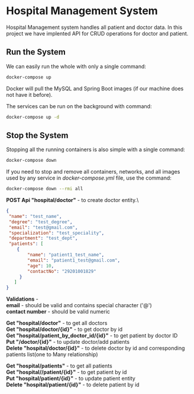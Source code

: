 # Hospital Management System

Hospital Management system handles all patient and doctor data. In this project we have implented API for CRUD operations for doctor and patient.

## Run the System
We can easily run the whole with only a single command:
```bash
docker-compose up
```

Docker will pull the MySQL and Spring Boot images (if our machine does not have it before).

The services can be run on the background with command:
```bash
docker-compose up -d
```

## Stop the System
Stopping all the running containers is also simple with a single command:
```bash
docker-compose down
```

If you need to stop and remove all containers, networks, and all images used by any service in <em>docker-compose.yml</em> file, use the command:
```bash
docker-compose down --rmi all
```

**POST Api "hospital/doctor"** - to create doctor entity.\
```json
{
 "name": "test_name",
 "degree": "test_degree",
 "email": "test@gmail.com",
 "specialization": "test_speciality",
 "department": "test_dept",
 "patients": [
    {
        "name": "patient1_test_name",
        "email": "patient1_test@gmail.com",
        "age": 10,
        "contactNo": "29201001829"
     }
   ]
}
```
**Validations** - \
**email**  - should be valid and contains special character ('@')\
**contact number** - should be valid numeric

**Get "hospital/doctor"** - to get all doctors\
**Get "hospital/doctor/{id}"** -  to get doctor by id\
**Get "hospital/patient_by_doctor_id/{id}"** - to get patient by doctor ID\
**Put "/doctor/{id}"** - to update doctor/add patients\
**Delete "hospital/doctor/{id}"** - to delete doctor by id and corresponding patients list(one to Many relationship)

**Get "hospital/patients"** - to get all patients\
**Get "hospital//patient/{id}"** - to get patient by id\
**Put "hospital/patient/{id}"**  - to update patient entity\
**Delete "hospital/patient/{id}"** - to delete patient by id

